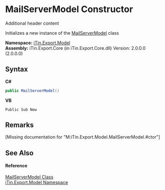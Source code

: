 # MailServerModel Constructor 
Additional header content 

Initializes a new instance of the <a href="T_iTin_Export_Model_MailServerModel">MailServerModel</a> class

**Namespace:**&nbsp;<a href="N_iTin_Export_Model">iTin.Export.Model</a><br />**Assembly:**&nbsp;iTin.Export.Core (in iTin.Export.Core.dll) Version: 2.0.0.0 (2.0.0.0)

## Syntax

**C#**<br />
``` C#
public MailServerModel()
```

**VB**<br />
``` VB
Public Sub New
```


## Remarks
\[Missing <remarks> documentation for "M:iTin.Export.Model.MailServerModel.#ctor"\]

## See Also


#### Reference
<a href="T_iTin_Export_Model_MailServerModel">MailServerModel Class</a><br /><a href="N_iTin_Export_Model">iTin.Export.Model Namespace</a><br />